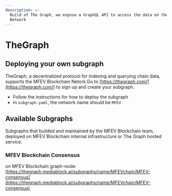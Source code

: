 ```yaml
---
description: >-
  Build of The Graph, we expose a GraphQL API to access the data on the MFEV Blockchain
  Network
---
```


# TheGraph

## Deploying your own subgraph

TheGraph, a decentralized protocol for indexing and querying chain data, supports the MFEV Blockchain Netork.Go to [https://thegraph.com/](https://thegraph.com/) to sign up and create your subgraph.

- Follow the instructions for how to deploy the subgraph
- in `subgraph.yaml`, the network name should be `MFEV`

## Available Subgraphs

Subgraphs that builded and maintained by the MFEV Blockchain team, deployed on MFEV Blockchain internal infrastructure or The Graph hosted service.

### MFEV Blockchain Consensus

on MFEV Blockchain graph-node: [https://thegraph.mediablock.ai/subgraphs/name/MFEVchain/MFEV-consensus](https://thegraph.mediablock.ai/subgraphs/name/MFEVchain/MFEV-consensus)
